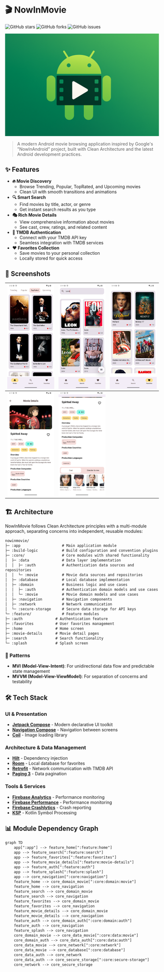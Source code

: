 # 🎬 NowInMovie

![GitHub stars](https://img.shields.io/github/stars/amirnlz/nowinmovie?style=social)
![GitHub forks](https://img.shields.io/github/forks/amirnlz/nowinmovie?style=social)
![GitHub issues](https://img.shields.io/github/issues/amirnlz/nowinmovie?style=social)

![NowInMovie Banner](/images/banner-image.png?raw=true)

> A modern Android movie browsing application inspired by Google's "NowInAndroid" project, built
> with Clean Architecture and the latest Android development practices.

## ✨ Features

- **🔥 Movie Discovery**
  - Browse Trending, Popular, TopRated, and Upcoming movies
  - Clean UI with smooth transitions and animations
- **🔍 Smart Search**
  - Find movies by title, actor, or genre
  - Get instant search results as you type
- **🎭 Rich Movie Details**
  - View comprehensive information about movies
  - See cast, crew, ratings, and related content
- **🔐 TMDB Authentication**
  - Connect with your TMDB API key
  - Seamless integration with TMDB services
- **❤️ Favorites Collection**
  - Save movies to your personal collection
  - Locally stored for quick access

## 📱 Screenshots

| ![Home Screen](/images/home-screenshot.png)            | ![Search Screen](/images/search-screenshot.png)           | ![Favorites](/images/favorites-screenshot.png) |
|--------------------------------------------------------|-----------------------------------------------------------|------------------------------------------------|
| ![Movie Details](/images/movie-details-screenshot.png) | ![Movie Details 2](/images/movie-details-screenshot2.png) |                                                |

## 🏗️ Architecture

NowInMovie follows Clean Architecture principles with a multi-module approach, separating concerns
into independent, reusable modules:

```
nowinmovie/
├─ :app                   # Main application module
├─ :build-logic           # Build configuration and convention plugins
├─ :core/                 # Core modules with shared functionality
│  ├─ :data               # Data layer implementation
│  │  ├─ :auth            # Authentication data sources and repositories
│  │  └─ :movie           # Movie data sources and repositories
│  ├─ :database           # Local database implementation
│  ├─ :domain             # Business logic and use cases
│  │  ├─ :auth            # Authentication domain models and use cases
│  │  └─ :movie           # Movie domain models and use cases
│  ├─ :navigation         # Navigation components
│  ├─ :network            # Network communication
│  └─ :secure-storage     # Secure data storage for API keys
└─ :feature/              # Feature modules
├─ :auth               # Authentication feature
├─ :favorites          # User favorites management
├─ :home               # Home screen
├─ :movie-details      # Movie detail pages
├─ :search             # Search functionality
└─ :splash             # Splash screen
```

### 🔄 Patterns

- **MVI (Model-View-Intent)**: For unidirectional data flow and predictable state management
- **MVVM (Model-View-ViewModel)**: For separation of concerns and testability

## 🛠️ Tech Stack

### UI & Presentation

- **[Jetpack Compose](https://developer.android.com/jetpack/compose)** - Modern declarative UI
  toolkit
- **[Navigation Compose](https://developer.android.com/jetpack/compose/navigation)** - Navigation
  between screens
- **[Coil](https://coil-kt.github.io/coil/)** - Image loading library

### Architecture & Data Management

- **[Hilt](https://dagger.dev/hilt/)** - Dependency injection
- **[Room](https://developer.android.com/training/data-storage/room)** - Local database for
  favorites
- **[Retrofit](https://square.github.io/retrofit/)** - Network communication with TMDB API
- **[Paging 3](https://developer.android.com/topic/libraries/architecture/paging/v3-overview)** -
  Data pagination

### Tools & Services

- **[Firebase Analytics](https://firebase.google.com/docs/analytics)** - Performance monitoring
- **[Firebase Performance](https://firebase.google.com/docs/perf-mon)** - Performance monitoring
- **[Firebase Crashlytics](https://firebase.google.com/docs/crashlytics)** - Crash reporting
- **[KSP](https://github.com/google/ksp)** - Kotlin Symbol Processing

## 📊 Module Dependency Graph

<!-- Module Dependency Graph -->

```mermaid
graph TD
    app[":app"] --> feature_home[":feature:home"]
    app --> feature_search[":feature:search"]
    app --> feature_favorites[":feature:favorites"]
    app --> feature_movie_details[":feature:movie-details"]
    app --> feature_auth[":feature:auth"]
    app --> feature_splash[":feature:splash"]
    app --> core_navigation[":core:navigation"]
    feature_home --> core_domain_movie[":core:domain:movie"]
    feature_home --> core_navigation
    feature_search --> core_domain_movie
    feature_search --> core_navigation
    feature_favorites --> core_domain_movie
    feature_favorites --> core_navigation
    feature_movie_details --> core_domain_movie
    feature_movie_details --> core_navigation
    feature_auth --> core_domain_auth[":core:domain:auth"]
    feature_auth --> core_navigation
    feature_splash --> core_navigation
    core_domain_movie --> core_data_movie[":core:data:movie"]
    core_domain_auth --> core_data_auth[":core:data:auth"]
    core_data_movie --> core_network[":core:network"]
    core_data_movie --> core_database[":core:database"]
    core_data_auth --> core_network
    core_data_auth --> core_secure_storage[":core:secure-storage"]
    core_network --> core_secure_storage
```
